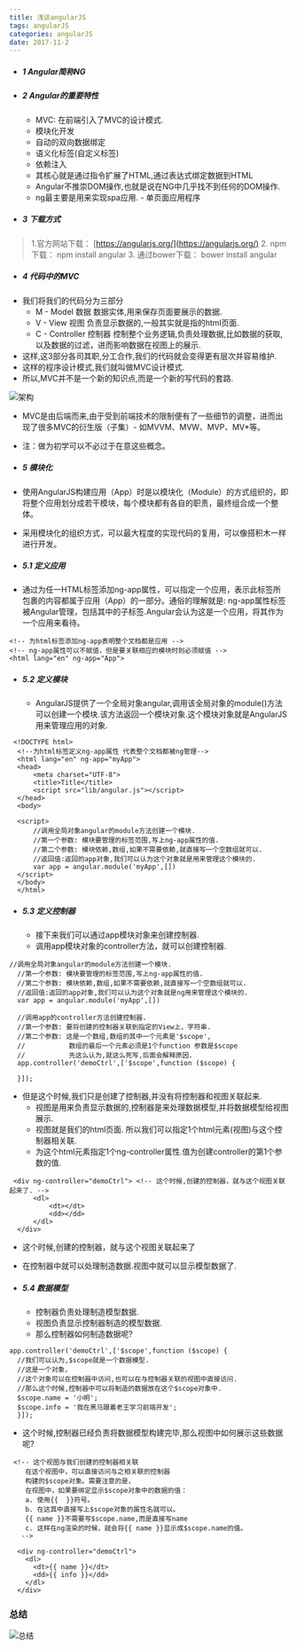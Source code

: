 ```yaml
---
title: 浅谈angularJS
tags: angularJS
categories: angularJS
date: 2017-11-2
---
```


-  #####   1  Angular简称NG

- #####   2 Angular的重要特性
    -  MVC: 在前端引入了MVC的设计模式.
    -  模块化开发
    -  自动的双向数据绑定
    -  语义化标签(自定义标签)
    -  依赖注入
    -  其核心就是通过指令扩展了HTML,通过表达式绑定数据到HTML
    -  Angular不推崇DOM操作,也就是说在NG中几乎找不到任何的DOM操作.
    -  ng最主要是用来实现spa应用. - 单页面应用程序


-  #####   3 下载方式
> 1.官方网站下载：
> [https://angularjs.org/](https://angularjs.org/)
> 2. npm下载：
>    npm install angular
> 3. 通过bower下载：
>    bower install angular

-  #####   4 代码中的MVC
- 我们将我们的代码分为三部分
   -  M - Model 数据 数据实体,用来保存页面要展示的数据.
   -  V - View 视图 负责显示数据的,一般其实就是指的html页面.
   -  C - Controller 控制器 控制整个业务逻辑,负责处理数据,比如数据的获取,以及数据的过滤，进而影响数据在视图上的展示.
- 这样,这3部分各司其职,分工合作,我们的代码就会变得更有层次并容易维护.
- 这样的程序设计模式,我们就叫做MVC设计模式.
- 所以,MVC并不是一个新的知识点,而是一个新的写代码的套路.


![架构](http://upload-images.jianshu.io/upload_images/5006978-61df8c64e4c267b2.png?imageMogr2/auto-orient/strip%7CimageView2/2/w/1240)

-  MVC是由后端而来,由于受到前端技术的限制便有了一些细节的调整，进而出现了很多MVC的衍生版（子集）-  如MVVM、MVW、MVP、MV*等。
- 注：做为初学可以不必过于在意这些概念。

- #####   5  模块化
- 使用AngularJS构建应用（App）时是以模块化（Module）的方式组织的，即将整个应用划分成若干模块，每个模块都有各自的职责，最终组合成一个整体。
- 采用模块化的组织方式，可以最大程度的实现代码的复用，可以像搭积木一样进行开发。

- #####   5.1 定义应用  
- 通过为任一HTML标签添加ng-app属性，可以指定一个应用，表示此标签所包裹的内容都属于应用（App）的一部分。通俗的理解就是: ng-app属性标签被Angular管理，包括其中的子标签.Angular会认为这是一个应用，将其作为一个应用来看待。

~~~
<!-- 为html标签添加ng-app表明整个文档都是应用 -->
<!-- ng-app属性可以不赋值，但是要关联相应的模块时则必须赋值 -->
<html lang="en" ng-app="App">
~~~

-  #####   5.2 定义模块
   -  AngularJS提供了一个全局对象angular,调用该全局对象的module()方法可以创建一个模块.该方法返回一个模块对象.这个模块对象就是AngularJS用来管理应用的对象.
~~~
 <!DOCTYPE html>
  <!--为html标签定义ng-app属性 代表整个文档都被ng管理-->
  <html lang="en" ng-app="myApp">
  <head>
      <meta charset="UTF-8">
      <title>Title</title>
      <script src="lib/angular.js"></script>
  </head>
  <body>

  <script>
      //调用全局对象angular的module方法创建一个模块.
      //第一个参数: 模块要管理的标签范围,写上ng-app属性的值.
      //第二个参数: 模块依赖,数组,如果不需要依赖,就直接写一个空数组就可以.
      //返回值:返回的app对象,我们可以认为这个对象就是用来管理这个模块的.
      var app = angular.module('myApp',[])
  </script>
  </body>
  </html>
~~~

-  #####   5.3 定义控制器
   -  接下来我们可以通过app模块对象来创建控制器.
   -  调用app模块对象的controller方法，就可以创建控制器. 

~~~
//调用全局对象angular的module方法创建一个模块.
  //第一个参数: 模块要管理的标签范围,写上ng-app属性的值.
  //第二个参数: 模块依赖,数组,如果不需要依赖,就直接写一个空数组就可以.
  //返回值:返回的app对象,我们可以认为这个对象就是ng用来管理这个模块的.
  var app = angular.module('myApp',[])

  //调用app的controller方法创建控制器.
  //第一个参数: 要将创建的控制器关联到指定的View上，字符串.
  //第二个参数: 这是一个数组,数组的其中一个元素是'$scope',
  //           数组的最后一个元素必须是1个function 参数是$scope
  //           先这么认为,就这么死写,后面会解释原因.
  app.controller('demoCtrl',['$scope',function ($scope) {

  }]);
~~~

-  但是这个时候,我们只是创建了控制器,并没有将控制器和视图关联起来.
   -  视图是用来负责显示数据的,控制器是来处理数据模型,并将数据模型给视图展示.
   -  视图就是我们的html页面. 所以我们可以指定1个html元素(视图)与这个控制器相关联.
   -  为这个html元素指定1个ng-controller属性.值为创建controller的第1个参数的值.

~~~
 <div ng-controller="demoCtrl"> <!-- 这个时候,创建的控制器，就与这个视图关联起来了. -->
      <dl>
          <dt></dt>
          <dd></dd>
      </dl>
  </div>
~~~
-    这个时候,创建的控制器，就与这个视图关联起来了
   - 在控制器中就可以处理制造数据.视图中就可以显示模型数据了.

- #####   5.4  数据模型
   - 控制器负责处理制造模型数据.
   - 视图负责显示控制器制造的模型数据.
   - 那么控制器如何制造数据呢?
~~~
app.controller('demoCtrl',['$scope',function ($scope) {
  //我们可以认为,$scope就是一个数据模型.
  //这是一个对象，
  //这个对象可以在控制器中访问,也可以在与控制器关联的视图中直接访问.
  //那么这个时候,控制器中可以将制造的数据放在这个$scope对象中.
  $scope.name = '小明';
  $scope.info = '我在黑马跟着老王学习前端开发';
  }]);
~~~

-  这个时候,控制器已经负责将数据模型构建完毕,那么视图中如何展示这些数据呢?

~~~
 <!-- 这个视图与我们创建的控制器相关联
    在这个视图中，可以直接访问与之相关联的控制器
    构建的$scope对象。需要注意的是，
    在视图中，如果要绑定显示$scope对象中的数据的值：
    a. 使用{{  }}符号。
    b. 在这其中直接写上$scope对象的属性名就可以。
    {{ name }}不需要写$scope.name,而是直接写name
    c. 这样在ng渲染的时候，就会将{{ name }}显示成$scope.name的值。
   -->

  <div ng-controller="demoCtrl">
    <dl>
      <dt>{{ name }}</dt>
      <dd>{{ info }}</dd>
    </dl>
  </div> 
~~~

### 总结


![总结](http://upload-images.jianshu.io/upload_images/5006978-3d7be2928da29dfc.png?imageMogr2/auto-orient/strip%7CimageView2/2/w/1240)
